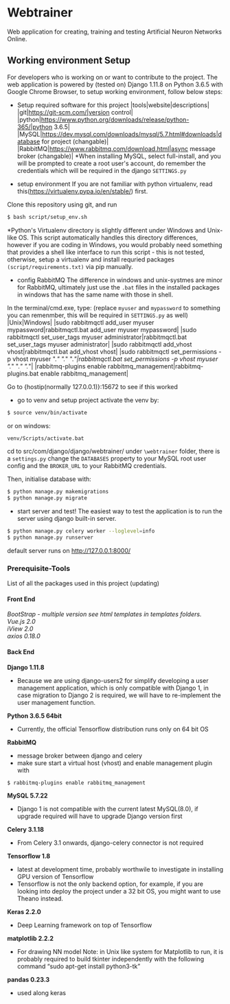 # Webtrainer
Web application for creating, training and testing Artificial Neuron Networks Online.

## Working environment Setup

For developers who is working on or want to contribute to the project. The web application is powered by (tested on) Django 1.11.8 on Python 3.6.5 with Google Chrome Browser, to setup working environment, follow below steps:

- Setup required software for this project
|tools|website|descriptions|
|git|https://git-scm.com/|version control|
|python|https://www.python.org/downloads/release/python-365/|python 3.6.5|
|MySQL|https://dev.mysql.com/downloads/mysql/5.7.html#downloads|database for project (changable)|
|RabbitMQ|https://www.rabbitmq.com/download.html|async message broker (changable)|
*When installing MySQL, select full-install, and you will be prompted to create a root user's account, do remember the credentials which will be required in the django `SETTINGS.py`

- setup environment
If you are not familiar with python virtualenv, read this(https://virtualenv.pypa.io/en/stable/) first.

Clone this repository using git, and run
```sh
$ bash script/setup_env.sh
```
*Python's Virtualenv directory is slightly different under Windows and Unix-like OS. This script automatically handles this directory differences, however if you are coding in Windows, you would probably need something that provides a shell like interface to run this script - this is not tested, otherwise, setup a virtualenv and install requried packages `(script/requirements.txt)` via pip manually.

- config RabbitMQ
The difference in windows and unix-systmes are minor for RabbitMQ, ultimately just use the `.bat` files in the installed packages in windows that has the same name with those in shell. 

In the terminal/cmd.exe, type: 
(replace `myuser` and `mypassword` to something you can remenmber, this will be required in `SETTINGS.py` as well)
|Unix|Windows|
|sudo rabbitmqctl add_user myuser mypassword|rabbitmqctl.bat add_user myuser mypassword|
|sudo rabbitmqctl set_user_tags myuser administrator|rabbitmqctl.bat set_user_tags myuser administrator|
|sudo rabbitmqctl add_vhost vhost|rabbitmqctl.bat add_vhost vhost|
|sudo rabbitmqctl set_permissions -p vhost myuser ".*" ".*" ".*"|rabbitmqctl.bat set_permissions -p vhost myuser ".*" ".*" ".*"|
|rabbitmq-plugins enable rabbitmq_management|rabbitmq-plugins.bat enable rabbitmq_management|

Go to {hostip(normally 127.0.0.1)}:15672 to see if this worked

- go to venv and setup project
activate the venv by:
```sh
$ source venv/bin/activate
```
or on windows:
```sh
venv/Scripts/activate.bat
```
cd to src/com/django/django/webtrainer/
under `\webtrainer` folder, there is a `settings.py`
change the `DATABASES` property to your MySQL root user config and
the `BROKER_URL` to your RabbitMQ credentials.

Then, initialise database with:
```sh
$ python manage.py makemigrations
$ python manage.py migrate
```

- start server and test!
The easiest way to test the application is to run the server using django built-in server.

```sh
$ python manage.py celery worker --loglevel=info
$ python manage.py runserver
```
default server runs on http://127.0.0.1:8000/

### Prerequisite-Tools
List of all the packages used in this project (updating)
#### Front End
*BootStrap - multiple version see html templates in templates folders.* <br />
*Vue.js 2.0* <br />
*iView 2.0* <br />
*axios 0.18.0* <br />

#### Back End
**Django 1.11.8**
- Because we are using django-users2 for simplify developing a user management application, which is only compatible with Django 1, in case migration to Django 2 is required, we will have to re-implement the user management function.

**Python 3.6.5 64bit**
- Currently, the official Tensorflow distribution runs only on 64 bit OS

**RabbitMQ**
- message broker between django and celery
- make sure start a virtual host (vhost) and enable management plugin with
```sh
$ rabbitmq-plugins enable rabbitmq_management
```

**MySQL 5.7.22**
- Django 1 is not compatible with the current latest MySQL(8.0), if upgrade required will have to upgrade Django version first

**Celery 3.1.18**
- From Celery 3.1 onwards, django-celery connector is not required

**Tensorflow 1.8**
- latest at development time, probably worthwile to investigate in installing GPU version of Tensorflow
- Tensorflow is not the only backend option, for example, if you are looking into deploy the project under a 32 bit
OS, you might want to use Theano instead.

**Keras 2.2.0**
- Deep Learning framework on top of Tensorflow

**matplotlib 2.2.2**
- For drawing NN model Note: in Unix like system for Matplotlib to run, it is probably required to build tkinter independently with the following command “sudo apt-get install python3-tk”

**pandas 0.23.3**
- used along keras
